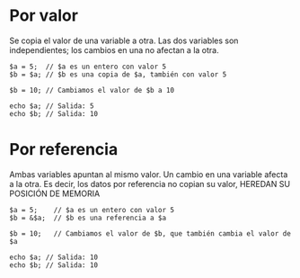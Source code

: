 # Por valor

Se copia el valor de una variable a otra. 
Las dos variables son independientes; los cambios en una no afectan a la otra.

```
$a = 5;  // $a es un entero con valor 5
$b = $a; // $b es una copia de $a, también con valor 5

$b = 10; // Cambiamos el valor de $b a 10

echo $a; // Salida: 5
echo $b; // Salida: 10
```

# Por referencia

Ambas variables apuntan al mismo valor. 
Un cambio en una variable afecta a la otra.
Es decir, los datos por referencia no copian su valor, HEREDAN SU POSICIÓN DE MEMORIA

```
$a = 5;    // $a es un entero con valor 5
$b = &$a;  // $b es una referencia a $a

$b = 10;   // Cambiamos el valor de $b, que también cambia el valor de $a

echo $a; // Salida: 10
echo $b; // Salida: 10
```
